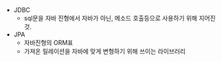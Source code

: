 * JDBC
	* sql문을 자바 진형에서 자바가 아닌, 메소드 호출등으로 사용하기 위해 지어진 것.
* JPA
	* 자바진형의 ORM표
	* 가져온 릴레이션을 자바에 맞게 변형하기 위해 쓰이는 라이브러리